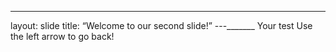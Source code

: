---
layout: slide
title: “Welcome to our second slide!”
---_______
Your test
Use the left arrow to go back!
